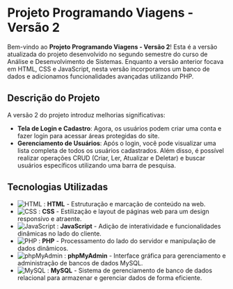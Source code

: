 # Projeto Programando Viagens - Versão 2

Bem-vindo ao **Projeto Programando Viagens - Versão 2**! Esta é a versão atualizada do projeto desenvolvido no segundo semestre do curso de Análise e Desenvolvimento de Sistemas. Enquanto a versão anterior focava em HTML, CSS e JavaScript, nesta versão incorporamos um banco de dados e adicionamos funcionalidades avançadas utilizando PHP.

## Descrição do Projeto

A versão 2 do projeto introduz melhorias significativas:
- **Tela de Login e Cadastro**: Agora, os usuários podem criar uma conta e fazer login para acessar áreas protegidas do site.
- **Gerenciamento de Usuários**: Após o login, você pode visualizar uma lista completa de todos os usuários cadastrados. Além disso, é possível realizar operações CRUD (Criar, Ler, Atualizar e Deletar) e buscar usuários específicos utilizando uma barra de pesquisa.

## Tecnologias Utilizadas

- ![HTML](https://img.shields.io/badge/-HTML-E34F26?logo=html5&logoColor=white) : **HTML** - Estruturação e marcação de conteúdo na web.
- ![CSS](https://img.shields.io/badge/-CSS-1572B6?logo=css3&logoColor=white) : **CSS** - Estilização e layout de páginas web para um design responsivo e atraente.
- ![JavaScript](https://img.shields.io/badge/-JavaScript-F7DF1E?logo=javascript&logoColor=black) : **JavaScript** - Adição de interatividade e funcionalidades dinâmicas no lado do cliente.
- ![PHP](https://img.shields.io/badge/-PHP-777BB4?logo=php&logoColor=white) : **PHP** - Processamento do lado do servidor e manipulação de dados dinâmicos.
- ![phpMyAdmin](https://img.shields.io/badge/-phpMyAdmin-6C9BD8?logo=phpmyadmin&logoColor=white) : **phpMyAdmin** - Interface gráfica para gerenciamento e administração de bancos de dados MySQL.
- ![MySQL](https://img.shields.io/badge/-MySQL-4479A1?logo=mysql&logoColor=white) : **MySQL** - Sistema de gerenciamento de banco de dados relacional para armazenar e gerenciar dados de forma eficiente.
